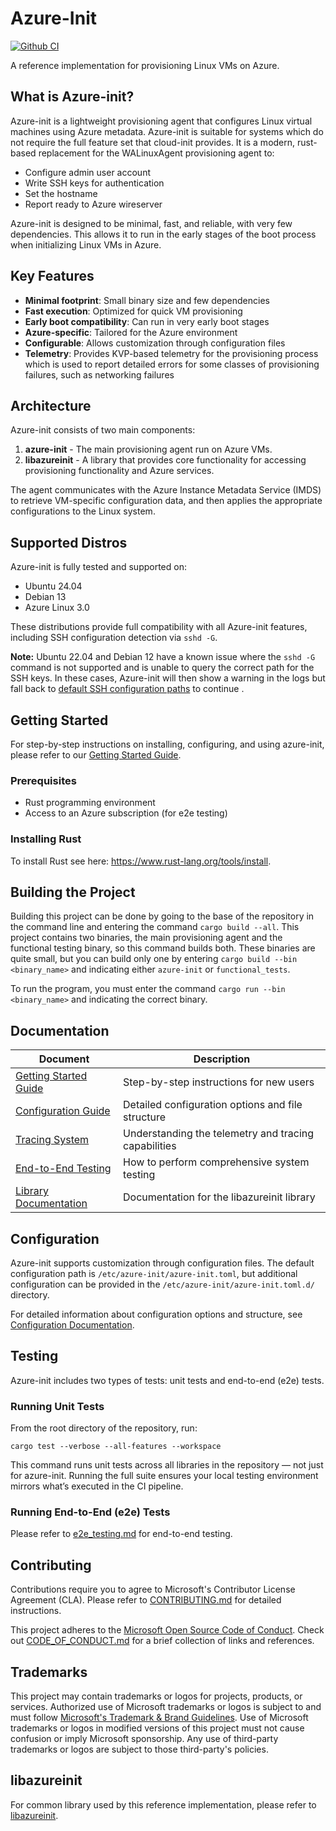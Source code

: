 # Azure-Init

[![Github CI](https://github.com/Azure/azure-init/actions/workflows/ci.yaml/badge.svg)](https://github.com/Azure/azure-init/actions)

A reference implementation for provisioning Linux VMs on Azure.

## What is Azure-init?

Azure-init is a lightweight provisioning agent that configures Linux virtual machines using Azure metadata.
Azure-init is suitable for systems which do not require the full feature set that cloud-init provides. 
It is a modern, rust-based replacement for the WALinuxAgent provisioning agent to:

- Configure admin user account
- Write SSH keys for authentication
- Set the hostname
- Report ready to Azure wireserver

Azure-init is designed to be minimal, fast, and reliable, with very few dependencies.
This allows it to run in the early stages of the boot process when initializing Linux VMs in Azure.

## Key Features

- **Minimal footprint**: Small binary size and few dependencies
- **Fast execution**: Optimized for quick VM provisioning
- **Early boot compatibility**: Can run in very early boot stages
- **Azure-specific**: Tailored for the Azure environment
- **Configurable**: Allows customization through configuration files
- **Telemetry**: Provides KVP-based telemetry for the provisioning process which is used to report detailed errors for some classes of provisioning failures, such as networking failures

## Architecture

Azure-init consists of two main components:

1. **azure-init** - The main provisioning agent run on Azure VMs.
2. **libazureinit** - A library that provides core functionality for accessing provisioning functionality and Azure services.

The agent communicates with the Azure Instance Metadata Service (IMDS) to retrieve VM-specific configuration data, and then applies the appropriate configurations to the Linux system.

## Supported Distros

Azure-init is fully tested and supported on:
- Ubuntu 24.04
- Debian 13
- Azure Linux 3.0

These distributions provide full compatibility with all Azure-init features, including SSH configuration detection via `sshd -G`.

**Note:** Ubuntu 22.04 and Debian 12 have a known issue where the `sshd -G` command is not supported and is unable to query the correct path for the SSH keys. In these cases, Azure-init will then show a warning in the logs but fall back to [default SSH configuration paths](./doc/configuration.md#ssh-configuration) to continue .

## Getting Started

For step-by-step instructions on installing, configuring, and using azure-init, please refer to our [Getting Started Guide](doc/getting_started.md).

### Prerequisites

- Rust programming environment
- Access to an Azure subscription (for e2e testing)

### Installing Rust

To install Rust see here: https://www.rust-lang.org/tools/install.

## Building the Project

Building this project can be done by going to the base of the repository in the command line and entering the command `cargo build --all`.
This project contains two binaries, the main provisioning agent and the functional testing binary, so this command builds both.
These binaries are quite small, but you can build only one by entering `cargo build --bin <binary_name>` and indicating either `azure-init` or `functional_tests`.

To run the program, you must enter the command `cargo run --bin <binary_name>` and indicating the correct binary.

## Documentation

| Document | Description |
|----------|-------------|
| [Getting Started Guide](doc/getting_started.md) | Step-by-step instructions for new users |
| [Configuration Guide](doc/configuration.md) | Detailed configuration options and file structure |
| [Tracing System](doc/libazurekvp.md) | Understanding the telemetry and tracing capabilities |
| [End-to-End Testing](doc/e2e_testing.md) | How to perform comprehensive system testing |
| [Library Documentation](libazureinit/README.md) | Documentation for the libazureinit library |

## Configuration

Azure-init supports customization through configuration files.
The default configuration path is `/etc/azure-init/azure-init.toml`, but additional configuration can be provided in the `/etc/azure-init/azure-init.toml.d/` directory.

For detailed information about configuration options and structure, see [Configuration Documentation](doc/configuration.md).

## Testing

Azure-init includes two types of tests: unit tests and end-to-end (e2e) tests.

### Running Unit Tests

From the root directory of the repository, run:

```
cargo test --verbose --all-features --workspace
```

This command runs unit tests across all libraries in the repository — not just for azure-init.
Running the full suite ensures your local testing environment mirrors what’s executed in the CI pipeline.

### Running End-to-End (e2e) Tests
Please refer to [e2e_testing.md](doc/e2e_testing.md) for end-to-end testing.

## Contributing

Contributions require you to agree to Microsoft's Contributor License Agreement (CLA).
Please refer to [CONTRIBUTING.md](CONTRIBUTING.md) for detailed instructions.

This project adheres to the [Microsoft Open Source Code of Conduct](https://opensource.microsoft.com/codeofconduct/).
Check out [CODE_OF_CONDUCT.md](CODE_OF_CONDUCT.md) for a brief collection of links and references.

## Trademarks

This project may contain trademarks or logos for projects, products, or services. Authorized use of Microsoft 
trademarks or logos is subject to and must follow 
[Microsoft's Trademark & Brand Guidelines](https://www.microsoft.com/en-us/legal/intellectualproperty/trademarks/usage/general).
Use of Microsoft trademarks or logos in modified versions of this project must not cause confusion or imply Microsoft sponsorship.
Any use of third-party trademarks or logos are subject to those third-party's policies.

## libazureinit

For common library used by this reference implementation, please refer to [libazureinit](https://github.com/Azure/azure-init/tree/main/libazureinit/).
